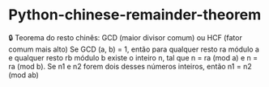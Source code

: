 # Python-chinese-remainder-theorem
:lock: Teorema do resto chinês: GCD (maior divisor comum) ou HCF (fator comum mais alto) Se GCD (a, b) = 1, então para qualquer resto ra módulo a e qualquer resto rb módulo b existe o inteiro n, tal que n = ra (mod a) e n = ra (mod b). Se n1 e n2 forem dois desses números inteiros, então n1 = n2 (mod ab)
